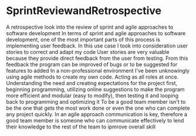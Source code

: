 # SprintReviewandRetrospective
A retrospective look into the review of sprint and agile approaches to software development
In terms of sprint and agile approaches to software  development, one of the most important parts of this process is implementing user feedback. In this use case I took into consideration user stories to correct and adapt my code
User stories are very valuable because they provide direct feedback from the user from testing. From this feedback the program can be improved of bugs or to be suggested for features to added
In a non-professional environment I've been unknowingly using agile methods to create my own code. Acting as all roles at once. Understanding the need and creating expectations for the project first, beginning programming, utilizing online suggestions to make the program more efficient and modular (easy to modify), then testing it and looping back to programming and optimizing it
To be a good team member isn't to be the one that gets the most work done or even the one who can complete any project quickly. In an agile approach communication is key, therefore a good team member is someone who can communicate effectively to lend their knowledge to the rest of the team to ipmrove overall skill
